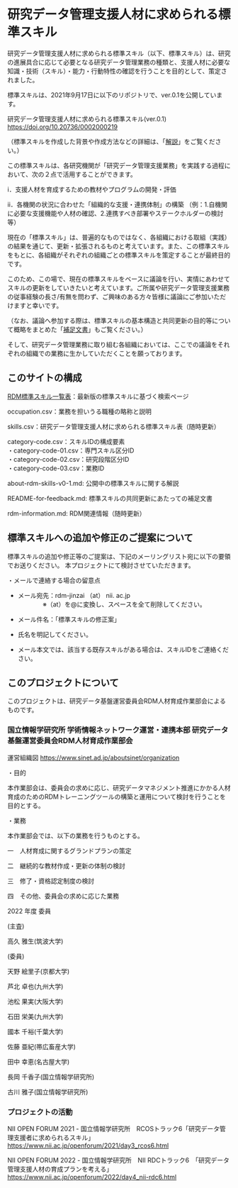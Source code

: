 # 研究データ管理支援人材に求められる標準スキル

研究データ管理支援人材に求められる標準スキル（以下、標準スキル）は、研究の進展具合に応じて必要となる研究データ管理業務の種類と、支援人材に必要な知識・技術（スキル）・能力・行動特性の確認を行うことを目的として、策定されました。

標準スキルは、2021年9月17日に以下のリポジトリで、ver.0.1を公開しています。

研究データ管理支援人材に求められる標準スキル(ver.0.1) https://doi.org/10.20736/0002000219

（標準スキルを作成した背景や作成方法などの詳細は、「[解説](https://github.com/RCOSDP/rdm-skills-mockup/blob/main/about-rdm-skills-v0-1.md)」をご覧ください。）

この標準スキルは、各研究機関が「研究データ管理支援業務」を実践する過程において、次の２点で活用することができます。

i．支援人材を育成するための教材やプログラムの開発・評価

ii．各機関の状況に合わせた「組織的な支援・連携体制」の構築 （例：1.自機関に必要な支援機能や人材の確認、2.連携すべき部署やステークホルダーの検討等）


現在の「標準スキル」は、普遍的なものではなく、各組織における取組（実践）の結果を通じて、更新・拡張されるものと考えています。また、この標準スキルをもとに、各組織がそれぞれの組織ごとの標準スキルを策定することが最終目的です。

このため、この場で、現在の標準スキルをベースに議論を行い、実情にあわせてスキルの更新をしていきたいと考えています。ご所属や研究データ管理支援業務の従事経験の長さ/有無を問わず、ご興味のある方々皆様に議論にご参加いただけますと幸いです。

（なお、議論へ参加する際は、標準スキルの基本構造と共同更新の目的等について概略をまとめた「[補足文書](https://github.com/RCOSDP/rdm-skills-mockup/blob/main/README-for-feedback.md)」もご覧ください。）

そして、研究データ管理業務に取り組む各組織においては、ここでの議論をそれぞれの組織での業務に生かしていただくことを願っております。

## このサイトの構成

[RDM標準スキル一覧表](https://rcosdp.github.io/rdms-skills/search/)：最新版の標準スキルに基づく検索ページ

occupation.csv：業務を担いうる職種の略称と説明

skills.csv：研究データ管理支援人材に求められる標準スキル表（随時更新）

category-code.csv：スキルIDの構成要素  
・category-code-01.csv：専門スキル区分ID  
・category-code-02.csv：研究段階区分ID  
・category-code-03.csv：業務ID  

about-rdm-skills-v0-1.md: 公開中の標準スキルに関する解説

README-for-feedback.md: 標準スキルの共同更新にあたっての補足文書

rdm-information.md: RDM関連情報（随時更新）


## 標準スキルへの追加や修正のご提案について

標準スキルの追加や修正等のご提案は、下記のメーリングリスト宛に以下の要領でお送りください。
本プロジェクトにて検討させていただきます。

・メールで連絡する場合の留意点

- メール宛先：rdm-jinzai （at） nii. ac.jp  
　　　　※（at）を@に変換し、スペースを全て削除してください。
        
- メール件名：「標準スキルの修正案」

- 氏名を明記してください。

- メール本文では、該当する既存スキルがある場合は、スキルIDをご連絡ください。

## このプロジェクトについて

このプロジェクトは、研究データ基盤運営委員会RDM人材育成作業部会によるものです。

### 国立情報学研究所 学術情報ネットワーク運営・連携本部 研究データ基盤運営委員会RDM人材育成作業部会
運営組織図
https://www.sinet.ad.jp/aboutsinet/organization

・目的

本作業部会は、委員会の求めに応じ、研究データマネジメント推進にかかる人材育成のためのRDMトレーニングツールの構築と運用について検討を行うことを目的とする。

・業務

本作業部会では、以下の業務を行うものとする。

一　人材育成に関するグランドプランの策定

二　継続的な教材作成・更新の体制の検討

三　修了・資格認定制度の検討

四　その他、委員会の求めに応じた業務

2022 年度 委員

(主査)

高久 雅生(筑波大学)

(委員)

天野 絵里子(京都大学)

芦北 卓也(九州大学)

池松 果実(大阪大学)

石田 栄美(九州大学)

國本 千裕(千葉大学)

佐藤 亜紀(帯広畜産大学)

田中 幸恵(名古屋大学)

長岡 千香子(国立情報学研究所)

古川 雅子(国立情報学研究所)

### プロジェクトの活動

NII OPEN FORUM 2021 - 国立情報学研究所　RCOSトラック6「研究データ管理支援者に求められるスキル」　
https://www.nii.ac.jp/openforum/2021/day3_rcos6.html

NII OPEN FORUM 2022 - 国立情報学研究所　NII RDCトラック6　「研究データ管理支援人材の育成プランを考える」
https://www.nii.ac.jp/openforum/2022/day4_nii-rdc6.html
